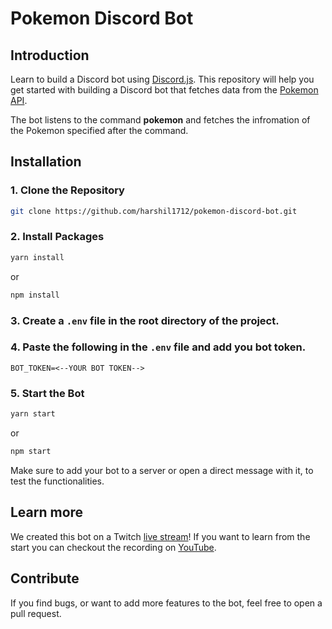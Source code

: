 # Pokemon Discord Bot

## Introduction

Learn to build a Discord bot using [Discord.js](https://discord.js.org/#/docs/main/stable/general/welcome). This repository will help you get started with building a Discord bot that fetches data from the [Pokemon API](https://pokeapi.co/).

The bot listens to the command **pokemon** and fetches the infromation of the Pokemon specified after the command.

## Installation

### 1. Clone the Repository

```sh
git clone https://github.com/harshil1712/pokemon-discord-bot.git

```

### 2. Install Packages

```sh
yarn install
```
or

```sh
npm install
```

### 3. Create a `.env` file in the root directory of the project.

### 4. Paste the following in the `.env` file and add you bot token.

```env
BOT_TOKEN=<--YOUR BOT TOKEN-->
```

### 5. Start the Bot

```sh
yarn start
```

or

```sh
npm start
```

Make sure to add your bot to a server or open a direct message with it, to test the functionalities.

## Learn more

We created this bot on a Twitch [live stream](https://twitch.tv/harshil1712)! If you want to learn from the start you can checkout the recording on [YouTube](https://youtu.be/w6ce19rd4pg).

## Contribute

If you find bugs, or want to add more features to the bot, feel free to open a pull request.
